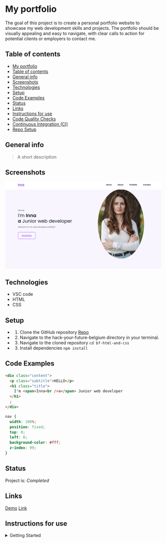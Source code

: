 # My portfolio

The goal of this project is to create a personal portfolio website to showcase
my web development skills and projects. The portfolio should be visually
appealing and easy to navigate, with clear calls to action for potential clients
or employers to contact me.

## Table of contents

- [My portfolio](#my-portfolio)
- [Table of contents](#table-of-contents)
- [General info](#general-info)
- [Screenshots](#screenshots)
- [Technologies](#technologies)
- [Setup](#setup)
- [Code Examples](#code-examples)
- [Status](#status)
- [Links](#links)
- [Instructions for use](#instructions-for-use)
- [Code Quality Checks](#code-quality-checks)
- [Continuous Integration (CI)](#continuous-integration-ci)
- [Repo Setup](#repo-setup)

## General info

> A short description

## Screenshots

![Example screenshot](./public/img/screenshot%20.png)

## Technologies

- VSC code
- HTML
- CSS

## Setup

- 1. Clone the GitHub repository
     [Repo](https://github.com/HackYourFutureBelgium/bf-html-and-css.git)

- 2. Navigate to the hack-your-future-belgium directory in your terminal.
- 3. Navigate to the cloned repository `cd bf-html-and-css`
- 3. Install dependencies `npm install`

## Code Examples

```html
<div class="content">
  <p class="subtitle">HELLO</p>
  <h1 class="title">
    I'm <span>Inna<br />a</span> Junior web developer
  </h1>
  ;
</div>
```

```css
nav {
  width: 100%;
  position: fixed;
  top: 0;
  left: 0;
  background-color: #fff;
  z-index: 99;
}
```

## Status

Project is: _Completed_

## Links

[Demo](https://inna9z.github.io/my-portfolio/)
[Link](https://github.com/inna9Z/my-portfolio)

## Instructions for use

<details>
  <summary>Getting Started</summary>

<!-- a guide to using this repository -->

1. `git clone git@github.com:HackYourFutureBelgium/template-markdown.git`
2. `cd template-markdown`
3. `npm install`

## Code Quality Checks

- `npm run format`: Makes sure all the code in this repository is well-formatted
  (looks good).
- `npm run lint:ls`: Checks to make sure all folder and file names match the
  repository conventions.
- `npm run lint:md`: Will lint all of the Markdown files in this repository.
- `npm run lint:css`: Will lint all of the CSS files in this repository.
- `npm run validate:html`: Validates all HTML files in your project.
- `npm run spell-check`: Goes through all the files in this repository looking
  for words it doesn't recognize. Just because it says something is a mistake
  doesn't mean it is! It doesn't know every word in the world. You can add new
  correct words to the [./.cspell.json](./.cspell.json) file so they won't cause
  an error.
- `npm run accessibility -- ./path/to/file.html`: Runs an accessibility analysis
  on all HTML files in the given path and writes the report to
  `/accessibility_report`

## Continuous Integration (CI)

When you open a PR to `main`/`master` in your repository, GitHub will
automatically do a linting check on the code in this repository, you can see
this in the[./.github/workflows/lint.yml](./.github/workflows/lint.yml) file.

If the linting fails, you will not be able to merge the PR. You can double check
that your code will pass before pushing by running the code quality scripts
locally.

## Repo Setup

- Give each member **_write_** access to the repo (if it's a group project)
- Turn on GitHub Pages and put a link to your website in the repo's description
- Turn on GitHub Actions
- In _General_ Section > check **Discussions**
- In the _Branches_ section of your repo's settings make sure the
  `master`/`main` branch must:
  - "_Require a pull request before merging_"
  - "_Require approvals_"
  - "_Dismiss stale pull request approvals when new commits are pushed_"
  - "_Require status checks to pass before merging_"
  - "_Require branches to be up to date before merging_"
  - "_Do not allow bypassing the above settings_"

</details>
